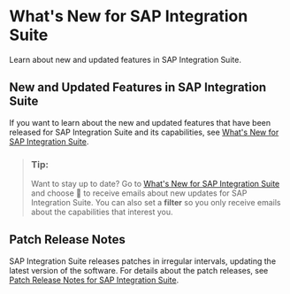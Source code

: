 <!-- loio79cd682b4e34465c8643c32363a832c9 -->

<link rel="stylesheet" type="text/css" href="css/sap-icons.css"/>

# What's New for SAP Integration Suite

Learn about new and updated features in SAP Integration Suite.



<a name="loio79cd682b4e34465c8643c32363a832c9__section_hdp_ml2_bdc"/>

## New and Updated Features in SAP Integration Suite

If you want to learn about the new and updated features that have been released for SAP Integration Suite and its capabilities, see [What's New for SAP Integration Suite](https://help.sap.com/whats-new/5793247a5d5741beb0decc5b7dee1160).

> ### Tip:  
> Want to stay up to date? Go to [What's New for SAP Integration Suite](https://help.sap.com/whats-new/5793247a5d5741beb0decc5b7dee1160) and choose :bell: to receive emails about new updates for SAP Integration Suite. You can also set a **filter** so you only receive emails about the capabilities that interest you.



<a name="loio79cd682b4e34465c8643c32363a832c9__section_sst_ml2_bdc"/>

## Patch Release Notes

SAP Integration Suite releases patches in irregular intervals, updating the latest version of the software. For details about the patch releases, see [Patch Release Notes for SAP Integration Suite](patch-release-notes-for-sap-integration-suite-58595b5.md).

